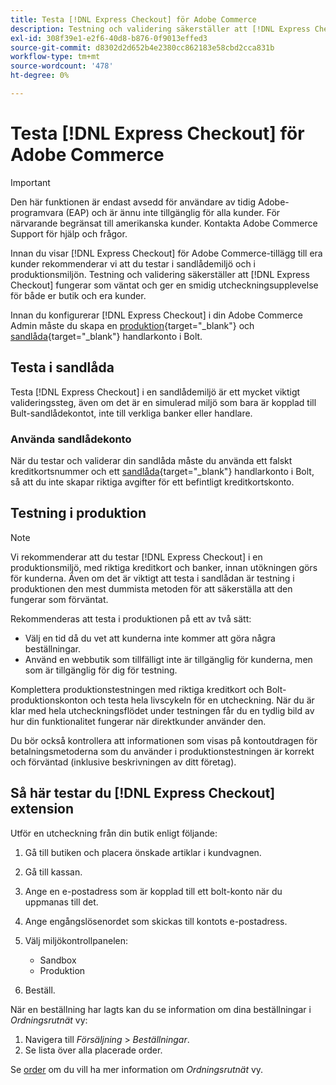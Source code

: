 ```yaml
---
title: Testa [!DNL Express Checkout] för Adobe Commerce
description: Testning och validering säkerställer att [!DNL Express Checkout] tillägg fungerar som förväntat.
exl-id: 308f39e1-e2f6-40d8-b876-0f9013effed3
source-git-commit: d8302d2d652b4e2380cc862183e58cbd2cca831b
workflow-type: tm+mt
source-wordcount: '478'
ht-degree: 0%

---
```


# Testa [!DNL Express Checkout] för Adobe Commerce

>[!IMPORTANT]
>
> Den här funktionen är endast avsedd för användare av tidig Adobe-programvara (EAP) och är ännu inte tillgänglig för alla kunder. För närvarande begränsat till amerikanska kunder. Kontakta Adobe Commerce Support för hjälp och frågor.

Innan du visar [!DNL Express Checkout] för Adobe Commerce-tillägg till era kunder rekommenderar vi att du testar i sandlådemiljö och i produktionsmiljön. Testning och validering säkerställer att [!DNL Express Checkout] fungerar som väntat och ger en smidig utcheckningsupplevelse för både er butik och era kunder.

Innan du konfigurerar [!DNL Express Checkout] i din Adobe Commerce Admin måste du skapa en [produktion](https://merchant.bolt.com/register){target=&quot;_blank&quot;} och [sandlåda](https://merchant-sandbox.bolt.com/register){target=&quot;_blank&quot;} handlarkonto i Bolt.

## Testa i sandlåda

Testa [!DNL Express Checkout] i en sandlådemiljö är ett mycket viktigt valideringssteg, även om det är en simulerad miljö som bara är kopplad till Bult-sandlådekontot, inte till verkliga banker eller handlare.

### Använda sandlådekonto

När du testar och validerar din sandlåda måste du använda ett falskt kreditkortsnummer och ett [sandlåda](https://merchant-sandbox.bolt.com/register){target=&quot;_blank&quot;} handlarkonto i Bolt, så att du inte skapar riktiga avgifter för ett befintligt kreditkortskonto.

## Testning i produktion

>[!NOTE]
>
> Vi rekommenderar att du testar [!DNL Express Checkout] i en produktionsmiljö, med riktiga kreditkort och banker, innan utökningen görs för kunderna. Även om det är viktigt att testa i sandlådan är testning i produktionen den mest dummista metoden för att säkerställa att den fungerar som förväntat.

Rekommenderas att testa i produktionen på ett av två sätt:

- Välj en tid då du vet att kunderna inte kommer att göra några beställningar.
- Använd en webbutik som tillfälligt inte är tillgänglig för kunderna, men som är tillgänglig för dig för testning.

Komplettera produktionstestningen med riktiga kreditkort och Bolt-produktionskonton och testa hela livscykeln för en utcheckning. När du är klar med hela utcheckningsflödet under testningen får du en tydlig bild av hur din funktionalitet fungerar när direktkunder använder den.

Du bör också kontrollera att informationen som visas på kontoutdragen för betalningsmetoderna som du använder i produktionstestningen är korrekt och förväntad (inklusive beskrivningen av ditt företag).

## Så här testar du [!DNL Express Checkout] extension

Utför en utcheckning från din butik enligt följande:

1. Gå till butiken och placera önskade artiklar i kundvagnen.
1. Gå till kassan.
1. Ange en e-postadress som är kopplad till ett bolt-konto när du uppmanas till det.
1. Ange engångslösenordet som skickas till kontots e-postadress.
1. Välj miljökontrollpanelen:

   - Sandbox
   - Produktion

1. Beställ.

När en beställning har lagts kan du se information om dina beställningar i _Ordningsrutnät_ vy:

1. Navigera till _Försäljning_ > _Beställningar_.
1. Se lista över alla placerade order.

Se [order](https://docs.magento.com/user-guide/sales/orders.html) om du vill ha mer information om _Ordningsrutnät_ vy.
